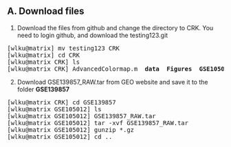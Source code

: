 A. Download files
--------------------------------------

1. Download the files from github and change the directory to CRK. You need to login github, and download the testing123.git

<pre>
[wlku@matrix] mv testing123 CRK
[wlku@matrix] cd CRK
[wlku@matrix CRK] ls
[wlku@matrix CRK] AdvancedColormap.m  <b>data</b>  <b>Figures</b>  <b>GSE105012</b>  README.md  <b>src</b> violin.m  violinplot.m
</pre>

2. Download GSE139857_RAW.tar from GEO website and save it to the folder  <b>GSE139857</b>
<pre>
[wlku@matrix CRK] cd GSE139857
[wlku@matrix GSE105012] ls
[wlku@matrix GSE105012] GSE139857_RAW.tar
[wlku@matrix GSE105012] tar -xvf GSE139857_RAW.tar
[wlku@matrix GSE105012] gunzip *.gz
[wlku@matrix GSE105012] cd ..
</pre>
